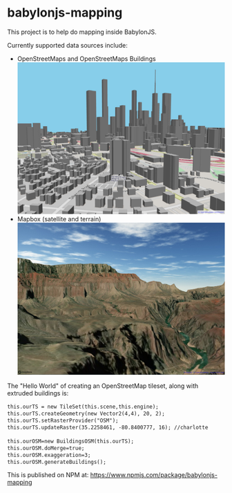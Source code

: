 # babylonjs-mapping
This project is to help do mapping inside BabylonJS. 

Currently supported data sources include:
* OpenStreetMaps and OpenStreetMaps Buildings
![lots of gray buildings on top of map of roads](https://raw.githubusercontent.com/djzielin/babylonjs-mapping/main/doc/charlotte.jpg "Open Street Maps Demo")
* Mapbox (satellite and terrain)
![grand canyon with river at bottom](https://raw.githubusercontent.com/djzielin/babylonjs-mapping/main/doc/grand_canyon.jpg "Mapbox Terrain Demo")


The "Hello World" of creating an OpenStreetMap tileset, along with extruded buildings is:

```
this.ourTS = new TileSet(this.scene,this.engine);
this.ourTS.createGeometry(new Vector2(4,4), 20, 2);
this.ourTS.setRasterProvider("OSM");
this.ourTS.updateRaster(35.2258461, -80.8400777, 16); //charlotte

this.ourOSM=new BuildingsOSM(this.ourTS);
this.ourOSM.doMerge=true;
this.ourOSM.exaggeration=3;
this.ourOSM.generateBuildings();
```

This is published on NPM at:
https://www.npmjs.com/package/babylonjs-mapping
